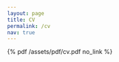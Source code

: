 ```yaml
---
layout: page
title: CV
permalink: /cv
nav: true
---
```


{% pdf /assets/pdf/cv.pdf no_link %}